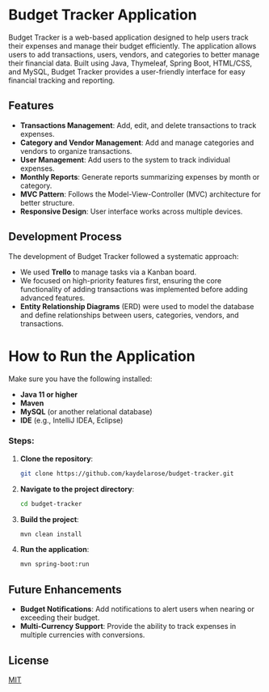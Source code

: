 
# Budget Tracker Application

Budget Tracker is a web-based application designed to help users track their expenses and manage their budget efficiently. The application allows users to add transactions, users, vendors, and categories to better manage their financial data. Built using Java, Thymeleaf, Spring Boot, HTML/CSS, and MySQL, Budget Tracker provides a user-friendly interface for easy financial tracking and reporting.

## Features

- **Transactions Management**: Add, edit, and delete transactions to track expenses.
- **Category and Vendor Management**: Add and manage categories and vendors to organize transactions.
- **User Management**: Add users to the system to track individual expenses.
- **Monthly Reports**: Generate reports summarizing expenses by month or category.
- **MVC Pattern**: Follows the Model-View-Controller (MVC) architecture for better structure.
- **Responsive Design**: User interface works across multiple devices.

## Development Process

The development of Budget Tracker followed a systematic approach:

- We used **Trello** to manage tasks via a Kanban board.
- We focused on high-priority features first, ensuring the core functionality of adding transactions was implemented before adding advanced features.
- **Entity Relationship Diagrams** (ERD) were used to model the database and define relationships between users, categories, vendors, and transactions.

# How to Run the Application

Make sure you have the following installed:

- **Java 11 or higher**
- **Maven**
- **MySQL** (or another relational database)
- **IDE** (e.g., IntelliJ IDEA, Eclipse)

### Steps:

1. **Clone the repository**:
   ```bash
   git clone https://github.com/kaydelarose/budget-tracker.git
2. **Navigate to the project directory**:
   ```bash
   cd budget-tracker
3. **Build the project**:
    ```bash
   mvn clean install
4. **Run the application**:
   ```bash
   mvn spring-boot:run

## Future Enhancements

- **Budget Notifications**: Add notifications to alert users when nearing or exceeding their budget.
- **Multi-Currency Support**: Provide the ability to track expenses in multiple currencies with conversions.

## License

[MIT](https://choosealicense.com/licenses/mit/)
